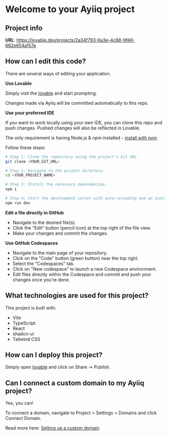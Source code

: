 # Welcome to your Ayiiq project

## Project info

**URL**: https://lovable.dev/projects/2a34f793-6a3e-4c88-9f46-682e654af57e

## How can I edit this code?

There are several ways of editing your application.

**Use Lovable**

Simply visit the [lovable](https://lovable.dev/projects/2a34f793-6a3e-4c88-9f46-682e654af57e) and start prompting.

Changes made via Ayiiq will be committed automatically to this repo.

**Use your preferred IDE**

If you want to work locally using your own IDE, you can clone this repo and push changes. Pushed changes will also be reflected in Lovable.

The only requirement is having Node.js & npm installed - [install with nvm](https://github.com/nvm-sh/nvm#installing-and-updating)

Follow these steps:

```sh
# Step 1: Clone the repository using the project's Git URL.
git clone <YOUR_GIT_URL>

# Step 2: Navigate to the project directory.
cd <YOUR_PROJECT_NAME>

# Step 3: Install the necessary dependencies.
npm i

# Step 4: Start the development server with auto-reloading and an instant preview.
npm run dev
```

**Edit a file directly in GitHub**

- Navigate to the desired file(s).
- Click the "Edit" button (pencil icon) at the top right of the file view.
- Make your changes and commit the changes.

**Use GitHub Codespaces**

- Navigate to the main page of your repository.
- Click on the "Code" button (green button) near the top right.
- Select the "Codespaces" tab.
- Click on "New codespace" to launch a new Codespace environment.
- Edit files directly within the Codespace and commit and push your changes once you're done.

## What technologies are used for this project?

This project is built with:

- Vite
- TypeScript
- React
- shadcn-ui
- Tailwind CSS

## How can I deploy this project?

Simply open [lovable](https://lovable.dev/projects/2a34f793-6a3e-4c88-9f46-682e654af57e) and click on Share -> Publish.

## Can I connect a custom domain to my Ayiiq project?

Yes, you can!

To connect a domain, navigate to Project > Settings > Domains and click Connect Domain.

Read more here: [Setting up a custom domain](https://docs.lovable.dev/features/custom-domain#custom-domain)
